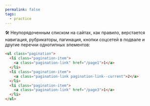 ```yaml
---
permalink: false
tags:
  - practice
---
```



🛠 Неупорядоченным списком на сайтах, как правило, верстается навигация, рубрикаторы, пагинация, кнопки соцсетей в подвале и другие перечни однотипных элементов:

```html
<ul class="pagination">
  <li class="pagination-item">
    <a class="pagination-link" href="/page1">1</a>
  </li>
  <li class="pagination-item">
    <a class="pagination-link pagination-link--current">2</a>
  </li>
  <li class="pagination-item">
    <a class="pagination-link" href="/page3">1</a>
  </li>
</ul>
```
